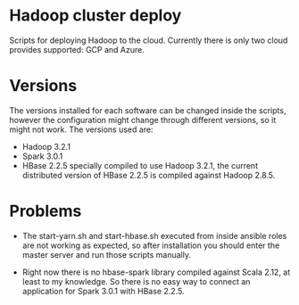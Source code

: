 # Hadoop cluster deploy

Scripts for deploying Hadoop to the cloud. Currently there is only two cloud provides supported: GCP and Azure.

# Versions

The versions installed for each software can be changed inside the scripts, however the configuration might change through different versions, so it might not work. The versions used are:

* Hadoop 3.2.1
* Spark 3.0.1
* HBase 2.2.5 specially compiled to use Hadoop 3.2.1, the current distributed version of HBase 2.2.5 is compiled against Hadoop 2.8.5.

# Problems

* The start-yarn.sh and start-hbase.sh executed from inside ansible roles are not working as expected, so after installation you should enter the master server and run those scripts manually.

* Right now there is no hbase-spark library compiled against Scala 2.12, at least to my knowledge. So there is no easy way to connect an application for Spark 3.0.1 with HBase 2.2.5.
